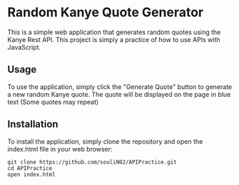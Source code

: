 # Random Kanye Quote Generator
This is a simple web application that generates random quotes using the Kanye Rest API.
This project is simply a practice of how to use APIs with JavaScript.

## Usage
To use the application, simply click the "Generate Quote" button to generate a new random Kanye quote. The quote will be displayed on the page in blue text (Some quotes may repeat)

## Installation
To install the application, simply clone the repository and open the index.html file in your web browser:

```
git clone https://github.com/souliN02/APIPractice.git
cd APIPractice
open index.html
```


